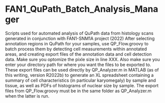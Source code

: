 # FAN1_QuPath_Batch_Analysis_Manager
 Scripts used for automated analysis of QuPath data from histology scans generated in conjunction with FAN1-SNM1A project (2022)
After selecting annotation regions in QuPath for your samples, use QP_Flow.groovy to batch process them by detecting cell measurements within annotated areas, and creating export files of the annotation data and cell detection data. Make sure you optomize the pixle size in line XXX. Also make sure you enter your directory path for where you want the files to be exported to.
These export files can be used directly by QP_Analyzer.m in MATLAB (as of this writing, version R2022b) to generate an XL spreadsheet containing a summary of cell characteristics (in particular karyomegaly) by sample and tissue, as well as PDFs of histograms of nuclear size by sample. The export files from QP_Flow.groovy must be in the same folder as QP_Analyzer.m when the latter is run.
